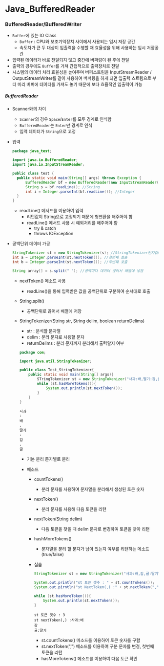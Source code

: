 # Java_BufferedReader

### BufferedReader/BufferedWriter

* `Buffer`에 있는 IO Class
  * `Buffer` : CPU와 보조기억장치 사이에서 사용되는 임시 저장 공간
  * 속도차가 큰 두 대상이 입출력을 수행할 때 효율성을 위해 사용하는 임시 저장공간
* 입력된 데이터가 바로 전달되지 않고 중간에 버퍼링이 된 후에 전달
* 출력의 경우에도 `Buffer`를 거쳐 간접적으로 출력장치로 전달
* 시스템의 데이터 처리 효율성을 높여주며 버퍼스트림을 InputStreamReader / OutputStreamWriter를 같이 사용하여 버퍼링을 하게 되면 입출력 스트림으로 부터 미리 버퍼에 데이터를 가져도 놓기 때문에 보다 효율적인 입출력이 가능



##### BufferedReader

* Scanner와의 차이
  * `Scanner`의 경우 `Space`/`Enter`를 모두 경계로 인식함
  * `BufferedReader`는 `Enter`만 경계로 인식
  * 입력 데이터가 `String`으로 고정

* 입력

  ```java
  package java_test;
  
  import java.io.BufferedReader;
  import java.io.InputStreamReader;
  
  public class test {
  	public static void main(String[] args) throws Exception {
  		BufferedReader bf = new BufferedReader(new InputStreamReader(System.in)); //선언
  		String s = bf.readLine(); //String
  		int i = Integer.parseInt(bf.readLine()); //Integer
  	}
  }
  ```

  * readLine() 메서드를 이용하여 입력
    * 리턴값이 String으로 고정되기 때문에 형변환을 해주어야 함
    * readLine() 메서드 사용 시 예외처리를 해주어야 함
      * try & catch
      * throws IOException

* 공백단위 데이터 가공

  ```java
  StringTokenizer st = new StringTokenizer(s); //StringTokenizer인자값에 입력 문자열 넣음
  int a = Integer.parseInt(st.nextToken()); //첫번째 호출
  int b = Integer.parseInt(st.nextToken()); //두번째 호출
  
  String array[] = s.split(" "); //공백마다 데이터 끊어서 배열에 넣음
  ```

  * nextToken() 메소드 사용

    * readLine()을 통해 입력받은 값을 공백단위로 구분하여 순서대로 호출

  * String.split()

    * 공백단위로 끊어서 배열에 저장

  * StringTokenizer(String str, String delim, boolean returnDelims)

    * str : 분석할 문자열
    * delim : 분리 문자로 사용할 문자
    * returnDelims : 분리 문자까지 분리해서 출력할지 여부

    ```java
    package com;
    
    import java.util.StringTokenizer;
    
    public class Test_StringTokenizer{
        public static void main(String[] args){
            STringTokenizer st = new StringTokenizer("사과:배,딸기:감,귤", ",:", true);
            while (st.hasMoreTokens()){
                System.out.println(st.nextToken());
            }
        }
    }
    ```

    ```
    사과
    :
    배
    ,
    딸기
    :
    감
    ,
    귤
    ```

    * 기본 분리 문자별로 분리

    * 메소드

      * countTokens()

        * 분리 문자를 사용하여 문자열을 분리해서 생성된 토큰 숫자

      * nextToken()

        * 분리 문자를 사용해 다음 토큰을 리턴

      * nextToken(String delim)

        * 다음 토큰을 찾을 때 delim 문자로 변경하여 토큰을 찾아 리턴

      * hashMoreTokens()

        * 분자열을 분리 할 문자가 남아 있는지 여부를 리턴하는 메소드(true/false)

      * 실습

        ```java
        StringTokenizer st = new StringTokenizer("사과:배,감,귤:딸기",":");
        
        System.out.println("st 토큰 갯수 : " + st.countTokens());
        System.out.pirntln("st NextToken(,) :" + st.nextToken(","));
        
        while (st.hasMoreToken()){
            System.out.println(st.nextToken());
        }
        ```

        ```
        st 토큰 갯수 : 3
        st nextToken(,) :사과:배
        감
        귤:딸기
        ```

        * st.countTokens() 메소드를 이용하여 토큰 숫자를 구함
        * st.nextToken(",")  메소드를 이용하여 구분 문자를 변경, 첫번째 토큰을 리턴
        * hasMoreTokens() 메소드를 이용하여 다음 토큰 확인

